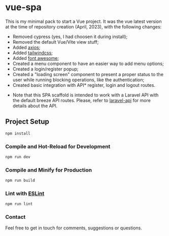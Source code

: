 # vue-spa

This is my minimal pack to start a Vue project.
It was the vue latest version at the time of repository creation (April, 2023), with the following changes:
- Removed cypress (yes, I had choosen it during install);
- Removed the default Vue/Vite view stuff;
- Added [axios](https://axios-http.com/docs/intro);
- Added [tailwindcss](https://tailwindcss.com/);
- Added [font awesome](https://fontawesome.com/);
- Created a menu component to have an easier way to add menu options;
- Created a login/register popup;
- Created a "loading screen" component to present a proper status to the user while running blocking operations, like the authentication;
- Created basic integration with API* register, login and logout routes.

* Note that this SPA scaffold is intended to work with a Laravel API with the default breeze API routes.
Please, refer to [laravel-api](https://github.com/regesmendes/laravel-api) for more details about the API.

## Project Setup

```sh
npm install
```

### Compile and Hot-Reload for Development

```sh
npm run dev
```

### Compile and Minify for Production

```sh
npm run build
```

### Lint with [ESLint](https://eslint.org/)

```sh
npm run lint
```

### Contact
Feel free to get in touch for comments, suggestions or questions.